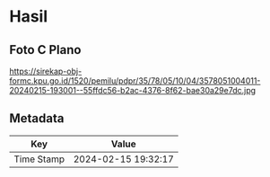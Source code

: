 # Hasil

## Foto C Plano

https://sirekap-obj-formc.kpu.go.id/1520/pemilu/pdpr/35/78/05/10/04/3578051004011-20240215-193001--55ffdc56-b2ac-4376-8f62-bae30a29e7dc.jpg


## Metadata

| Key        | Value               |
| ---------- | ------------------- |
| Time Stamp | 2024-02-15 19:32:17 |



